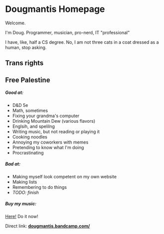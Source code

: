 # Dougmantis Homepage

Welcome.

I'm Doug. Programmer, musician, pro-nerd, IT "professional"

I have, like, half a CS degree. No, I am not three cats in a coat dressed as a human, stop asking.

## Trans rights
## Free Palestine

##### Good at:

* D&D 5e
* Math, sometimes
* Fixing your grandma's computer
* Drinking Mountain Dew (various flavors)
* Englsih, and spelilng
* Writing music, but not reading or playing it
* Cooking noodles
* Annoying my coworkers with memes
* Pretending to know what I'm doing
* Procrastinating

##### Bad at:

* Making myself look competent on my own website
* Making lists
* Remembering to do things
* *TODO: finish*

##### Buy my music:

[Here!](https://dougmantis.bandcamp.com/) Do it now!

Direct link: [**dougmantis.bandcamp.com/**](https://dougmantis.bandcamp.com/)
